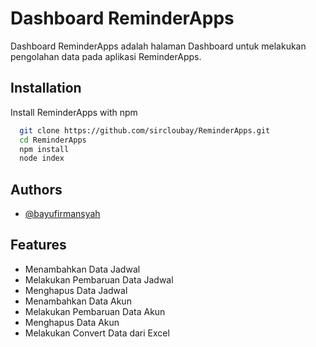 
# Dashboard ReminderApps
Dashboard ReminderApps adalah halaman Dashboard untuk melakukan pengolahan data
pada aplikasi ReminderApps.





## Installation

Install ReminderApps with npm

```bash
  git clone https://github.com/sircloubay/ReminderApps.git
  cd ReminderApps
  npm install
  node index
```
    
## Authors

- [@bayufirmansyah](https://www.github.com/bayufirmansyaah)


## Features

- Menambahkan Data Jadwal
- Melakukan Pembaruan Data Jadwal
- Menghapus Data Jadwal
- Menambahkan Data Akun
- Melakukan Pembaruan Data Akun
- Menghapus Data Akun
- Melakukan Convert Data dari Excel



